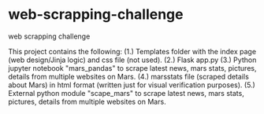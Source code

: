 # web-scrapping-challenge
web scrapping challenge

This project contains the following:
(1.) Templates folder with the index page (web design/Jinja logic) and css file (not used).
(2.) Flask app.py 
(3.) Python jupyter notebook "mars_pandas" to scrape latest news, mars stats, pictures, details from multiple websites on Mars. 
(4.) marsstats file (scraped details about Mars) in html format (written just for visual verification purposes).
(5.) External python module "scape_mars" to scrape latest news, mars stats, pictures, details from multiple websites on Mars. 
